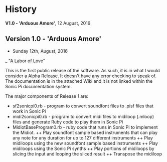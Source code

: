 # History 

**V1.0 - 'Arduous Amore'**, 12 August, 2016

## Version 1.0 - 'Arduous Amore'
+ Sunday 12th, August, 2016
 
_ "A Labor of Love"

This is the first public release of the software.  As such, it is in what I would consider a Alpha Release.  It doesn't have any error checking to speak of.  The documentation is in the attached Wiki and it is not linked within the Sonic Pi documentation system.

The major components of Release 1 are:
+ sf2sonicpi0.rb - program to convert soundfont files to .pisf files that work in Sonic Pi
+ midi2sonicpi0.rb - program to convert midi files to midiloop (.mloop) files and generate Ruby code to play them in Sonic Pi
+ MidiotBaseProgram0.rb - ruby code that runs in Sonic Pi to implement the Midiot.
++ Play soundfont sample based instruments that can play any note for any duration for up to 127 different instruments
++ Play midiloops using the new soundfont sample based instruments 
++ Play midiloops using the Sonic Pi synths 
++ Play portions of midiloops by slicing the input and looping the sliced result
++ Transpose the midiloop 


